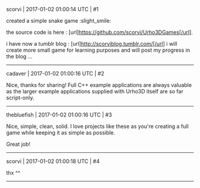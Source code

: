 scorvi | 2017-01-02 01:00:14 UTC | #1

created a simple snake game :slight_smile: 

the source code is here : [url]https://github.com/scorvi/Urho3DGames[/url].

i have now a tumblr blog : [url]http://scorviblog.tumblr.com/[/url]
i will create more small game for learning purposes and will post my progress in the blog ...

-------------------------

cadaver | 2017-01-02 01:00:16 UTC | #2

Nice, thanks for sharing! Full C++ example applications are always valuable as the larger example applications supplied with Urho3D itself are so far script-only.

-------------------------

thebluefish | 2017-01-02 01:00:16 UTC | #3

Nice, simple, clean, solid. I love projects like these as you're creating a full game while keeping it as simple as possible.

Great job!

-------------------------

scorvi | 2017-01-02 01:00:18 UTC | #4

thx ^^

-------------------------

